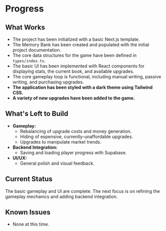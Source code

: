 # Progress

## What Works

-   The project has been initialized with a basic Next.js template.
-   The Memory Bank has been created and populated with the initial project documentation.
-   The core data structures for the game have been defined in `types/index.ts`.
-   The basic UI has been implemented with React components for displaying stats, the current book, and available upgrades.
-   The core gameplay loop is functional, including manual writing, passive writing, and purchasing upgrades.
-   **The application has been styled with a dark theme using Tailwind CSS.**
-   **A variety of new upgrades have been added to the game.**

## What's Left to Build

-   **Gameplay:**
    -   Rebalancing of upgrade costs and money generation.
    -   Hiding of expensive, currently-unaffordable upgrades.
    -   Upgrades to manipulate market trends.
-   **Backend Integration:**
    -   Saving and loading player progress with Supabase.
-   **UI/UX:**
    -   General polish and visual feedback.

## Current Status

The basic gameplay and UI are complete. The next focus is on refining the gameplay mechanics and adding backend integration.

## Known Issues

-   None at this time.
